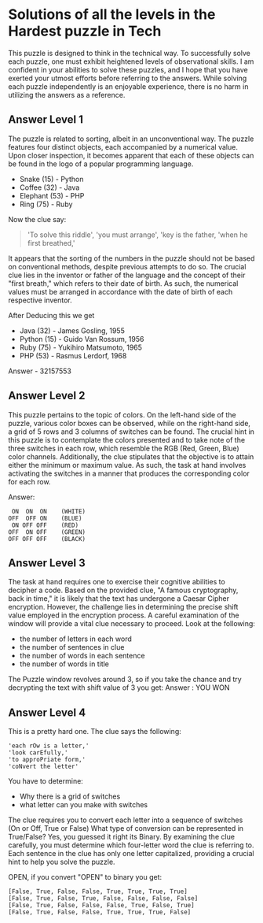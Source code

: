 # Solutions of all the levels in the Hardest puzzle in Tech

This puzzle is designed to think in the technical way. 
To successfully solve each puzzle, one must exhibit heightened levels of observational skills. I am confident in your abilities to solve these puzzles, and I hope that you have exerted your utmost efforts before referring to the answers. While solving each puzzle independently is an enjoyable experience, there is no harm in utilizing the answers as a reference.

## Answer Level 1
The puzzle is related to sorting, albeit in an unconventional way. The puzzle features four distinct objects, each accompanied by a numerical value. Upon closer inspection, it becomes apparent that each of these objects can be found in the logo of a popular programming language.


- Snake (15) - Python
- Coffee (32) - Java
- Elephant (53) - PHP
- Ring (75) - Ruby

Now the clue say:
> 'To solve this riddle',
> 'you must arrange', 
> 'key is the father,
> 'when he first breathed,'

It appears that the sorting of the numbers in the puzzle should not be based on conventional methods, despite previous attempts to do so. The crucial clue lies in the inventor or father of the language and the concept of their "first breath," which refers to their date of birth. As such, the numerical values must be arranged in accordance with the date of birth of each respective inventor.
 
After Deducing this we get
 - Java (32) - James Gosling, 1955
 - Python (15) - Guido Van Rossum, 1956
 - Ruby (75) - Yukihiro Matsumoto, 1965
 - PHP (53) - Rasmus Lerdorf, 1968

 Answer - 32157553 

 ## Answer Level 2

This puzzle pertains to the topic of colors. On the left-hand side of the puzzle, various color boxes can be observed, while on the right-hand side, a grid of 5 rows and 3 columns of switches can be found. The crucial hint in this puzzle is to contemplate the colors presented and to take note of the three switches in each row, which resemble the RGB (Red, Green, Blue) color channels. Additionally, the clue stipulates that the objective is to attain either the minimum or maximum value. As such, the task at hand involves activating the switches in a manner that produces the corresponding color for each row.


 Answer:
 ```
  ON  ON  ON    (WHITE) 
 OFF  OFF ON    (BLUE)
  ON OFF OFF    (RED)
 OFF  ON OFF    (GREEN)
 OFF OFF OFF    (BLACK)
 ```

 ## Answer Level 3

The task at hand requires one to exercise their cognitive abilities to decipher a code. Based on the provided clue, "A famous cryptography, back in time," it is likely that the text has undergone a Caesar Cipher encryption. However, the challenge lies in determining the precise shift value employed in the encryption process. A careful examination of the window will provide a vital clue necessary to proceed.
Look at the following:
- the number of letters in each word
- the number of sentences in clue
- the number of words in each sentence
- the number of words in title

The Puzzle window revolves around 3, so if you take the chance and try decrypting the text with shift value of 3 you get:
Answer : YOU WON


## Answer Level 4

This is a pretty hard one. The clue says the following:
```
'each rOw is a letter,'
'look carEfully,'
'to approPriate form,'
'coNvert the letter'
```
 
You have to determine:
- Why there is a grid of switches
- what letter can you make with switches

The clue requires you to convert each letter into a sequence of switches (On or Off, True or False) What type of conversion can be represented in True/False? Yes, you guessed it right its Binary. By examining the clue carefully, you must determine which four-letter word the clue is referring to. Each sentence in the clue has only one letter capitalized, providing a crucial hint to help you solve the puzzle.

OPEN, if you convert "OPEN" to binary you get:

```
[False, True, False, False, True, True, True, True]
[False, True, False, True, False, False, False, False]
[False, True, False, False, False, True, False, True]
[False, True, False, False, True, True, True, False]
```

